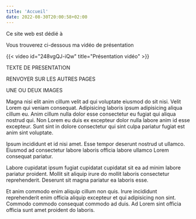 ```yaml
---
title: 'Accueil'
date: 2022-08-30T20:00:58+02:00
---
```


<!--
https://youtu.be/248vgQJ-iQw préz
https://youtu.be/EolobX_MWJ4 projet phare
https://youtu.be/-93rYWBapRI free in my head
 -->

Ce site web est dédié à

Vous trouverez ci-dessous ma vidéo de présentation

{{< video id="248vgQJ-iQw" title="Présentation vidéo" >}}

TEXTE DE PRESENTATION

RENVOYER SUR LES AUTRES PAGES

UNE OU DEUX IMAGES

Magna nisi elit anim cillum velit ad qui voluptate eiusmod do sit nisi. Velit Lorem qui veniam consequat. Adipisicing laboris ipsum adipisicing aliqua cillum eu. Anim cillum nulla dolor esse consectetur eu fugiat qui aliqua nostrud qui. Non Lorem eu duis ex excepteur dolor nulla labore anim id esse excepteur. Sunt sint in dolore consectetur qui sint culpa pariatur fugiat est anim sint voluptate.

Ipsum incididunt et id nisi amet. Esse tempor deserunt nostrud ut ullamco. Eiusmod ad consectetur labore laboris officia labore ullamco Lorem consequat pariatur.

Labore cupidatat ipsum fugiat cupidatat cupidatat sit ea ad minim labore pariatur proident. Mollit sit aliquip irure do mollit laboris consectetur reprehenderit. Deserunt sit magna pariatur ea laboris esse.

Et anim commodo enim aliquip cillum non quis. Irure incididunt reprehenderit enim officia aliquip excepteur et qui adipisicing non sint. Commodo commodo consequat commodo ad duis. Ad Lorem sint officia officia sunt amet proident do laboris.
